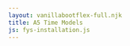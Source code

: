 ```yaml
---
layout: vanillabootflex-full.njk
title: A5 Time Models
js: fys-installation.js
---
```



<!-- ## Goals

- Build a Dynamic Time Warping model in Wekinator

### Tasks

1. Build a dynamic time warping (DTW) model in Wekinator using the DTW_Explorer with at least 2 gestures.

Record a ~1 minute video explaining what you did:
1. Explain what you want the model to do.
2. Show the model running, connected to an output model.

**Due: Wednesday 09/08 at 12 pm:** Upload your video to YouTube / Screencast-o-matic and submit the link to the [A5 Dropbox](https://d2l.mountunion.edu/d2l/le/content/43087/viewContent/400874/View) -->
